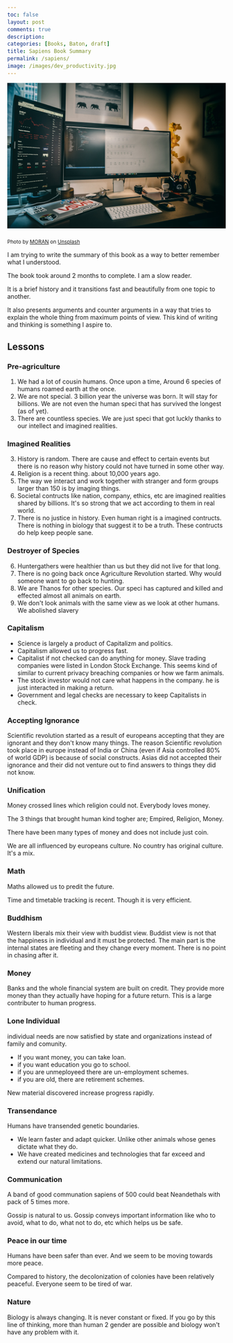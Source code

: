 ```yaml
---
toc: false
layout: post
comments: true
description:
categories: [Books, Baton, draft]
title: Sapiens Book Summary
permalink: /sapiens/
image: /images/dev_productivity.jpg
---
```

![](/images/dev_productivity.jpg)

<sub>Photo by <a href="https://unsplash.com/@ymoran?utm_source=unsplash&amp;utm_medium=referral&amp;utm_content=creditCopyText">MORAN</a> on <a href="https://unsplash.com/s/photos/developer?utm_source=unsplash&amp;utm_medium=referral&amp;utm_content=creditCopyText">Unsplash</a></sub>

I am trying to write the summary of this book as a way to better remember what I understood. 

The book took around 2 months to complete. I am a slow reader.

It is a brief history and it transitions fast and beautifully from one topic to another.

It also presents arguments and counter arguments in a way that tries to explain the whole thing from maximum points of view. This kind of writing and thinking is something I aspire to.

## Lessons

### Pre-agriculture

1. We had a lot of cousin humans. Once upon a time, Around 6 species of humans roamed earth at the once.
1. We are not special. 3 billion year the universe was born. It will stay for billions. We are not even the human speci that has survived the longest (as of yet).
2. There are countless species. We are just speci that got luckly thanks to our intellect and imagined realities.

### Imagined Realities
3. History is random. There are cause and effect to certain events but there is no reason why history could not have turned in some other way.
4. Religion is a recent thing. about 10,000 years ago.
7. The way we interact and work together with stranger and form groups larger than 150 is by imaging things.
5. Societal contructs like nation, company, ethics, etc are imagined realities shared by billions. It's so strong that we act according to them in real world.
6. There is no justice in history. Even human right is a imagined contructs. There is nothing in biology that suggest it to be a truth. These contructs do help keep people sane.

### Destroyer of Species
6. Huntergathers were healthier than us but they did not live for that long.
7. There is no going back once Agriculture Revolution started. Why would someone want to go back to hunting.
8. We are Thanos for other species. Our speci has captured and killed and effected almost all animals on earth.
9. We don't look animals with the same view as we look at other humans. We abolished slavery 


### Capitalism
- Science is largely a product of Capitalizm and politics. 
- Capitalism allowed us to progress fast.
- Capitalist if not checked can do anything for money. Slave trading companies were listed in London Stock Exchange. This seems kind of similar to current privacy breaching companies or how we farm animals.
- The stock investor would not care what happens in the company. he is just interacted in making a return.
- Government and legal checks are necessary to keep Capitalists in check.

### Accepting Ignorance
Scientific revolution started as a result of europeans accepting that they are ignorant and they don't know many things.
The  reason Scientific revolution took place in europe instead of India or China (even if Asia controlled 80% of world GDP) is because of social constructs. Asias did not accepted their ignorance and their did not venture out to find answers to things they did not know.

### Unification
Money crossed lines which religion could not. Everybody loves money.

The 3 things that brought human kind togher are; Empired, Religion, Money.

There have been many types of money and does not include just coin.

We are all influenced by europeans culture. No country has original culture. It's a mix.

### Math
Maths allowed us to predit the future.

Time and timetable tracking is recent. Though it is very efficient.

### Buddhism
Western liberals mix their view with buddist view. Buddist view is not that the happiness in individual and it must be protected. The main part is the internal states are fleeting and they change every moment. There is no point in chasing after it.

### Money

Banks and the whole financial system are built on credit. They provide more money than they actually have hoping for a future return. This is a large contributer to human progress.

### Lone Individual
individual needs are now satisfied by state and organizations instead of family and comunity.
- If you want money, you can take loan.
- if you want education you go to school.
- if you are unmeployeed there are un-employment schemes.
- if you are old, there are retirement schemes.

New material discovered increase progress rapidly.

### Transendance

Humans have transended genetic boundaries.
- We learn faster and adapt quicker. Unlike other animals whose genes dictate what they do.
- We have created medicines and technologies that far exceed and extend our natural limitations.

### Communication
A band of good communation sapiens of 500 could beat Neandethals with pack of 5 times more.

Gossip is natural to us. Gossip conveys important information like who to avoid, what to do, what not to do, etc which helps us be safe.

### Peace in our time
Humans have been safer than ever. And we seem to be moving towards more peace.

Compared to history, the decolonization of colonies have been relatively peaceful. Everyone seem to be tired of war.

### Nature
Biology is always changing. It is never constant or fixed. If you go by this line of thinking, more than human 2 gender are possible and biology won't have any problem with it.
